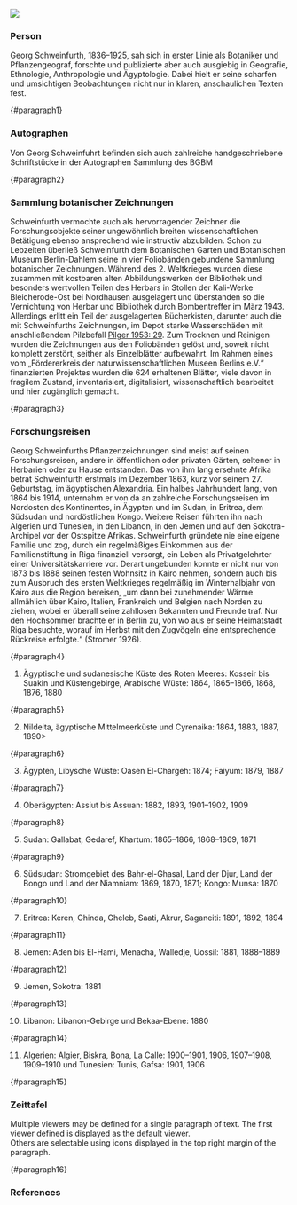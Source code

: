 <a href="https://juncture-digital.org"><img src="https://juncture-digital.org/images/ve-button.png"></a>

<param ve-config 
       title="Georg August Schweinfurth"
       author="BGBM team"
       banner="https://pictures.bgbm.org/iiif/2/B!SZ!00!00!34!B_SZ_0000345.jpg/full/full/0/default.jpg" 
       layout="vertical">

<!-- Entities discussed throughout the essay are typically defined before the essay text and
     are thus available in all text.  Entity identifiers (QIDs) can be found in either
     Wikipedia or Wikidata (https://www.wikidata.org)> -->
<param ve-entity eid="Q63126"> <!-- Georg Schweinfurth -->
<param ve-entity eid="Q163255"> <!-- Botanischen Garten und Botanischen Museum Berlin-Dahlem -->
<param ve-entity eid="Q2860218"> <!-- Socotra Archipelago -->
<param ve-entity eid="Q15"> <!-- Afrika -->
<param title="Georg Schweinfurth" eid="Q63126" aliases="Schweinfurth">
 
### Person

Georg Schweinfurth, 1836–1925, sah sich in erster Linie als Botaniker und Pflanzengeograf, forschte und publizierte aber auch ausgiebig in Geografie, Ethnologie, Anthropologie und Ägyptologie. Dabei hielt er seine scharfen und umsichtigen Beobachtungen nicht nur in klaren, anschaulichen Texten fest.
<param ve-image 
       label="Georg Schweinfurth" 
       description="Georg August Schweinfurth (1836-1925) From: H.F. Helmolt (ed.): History of the World. New York, 1901." 
       license="public domain" 
       fit="contain"
       url="https://upload.wikimedia.org/wikipedia/commons/6/69/Georgschweinfurth.jpg">
{#paragraph1}

### Autographen

Von Georg Schweinfuhrt befinden sich auch zahlreiche handgeschriebene Schriftstücke in der Autographen Sammlung des BGBM
<param ve-image 
       label="Schweinfurth Autographen"
       description="written letters by Georg August Schweinfurth"
       fit="contain"
       manifest="https://iiif.bgbm.org/manifests/autographen/A1146.json">
<param ve-image 
       label="Schweinfurth Autographen"
       description="written letters by Georg August Schweinfurth"
       fit="contain"
       manifest="https://iiif.bgbm.org/manifests/autographen/A1147.json">
<param ve-image 
       label="Schweinfurth Autographen"
       description="written letters by Georg August Schweinfurth"
       fit="contain"
       manifest="https://iiif.bgbm.org/manifests/autographen/A1148.json">
<param ve-image 
       label="Schweinfurth Autographen"
       description="written letters by Georg August Schweinfurth"
       fit="contain"
       manifest="https://iiif.bgbm.org/manifests/autographen/A1149.json">
<param ve-image 
       label="Schweinfurth Autographen"
       description="written letters by Georg August Schweinfurth"
       fit="contain"
       manifest="https://iiif.bgbm.org/manifests/autographen/A1150.json">
<param ve-iframe src="https://iiif.bgbm.org/index2.html">
{#paragraph2}

### Sammlung botanischer Zeichnungen

Schweinfurth vermochte auch als hervorragender Zeichner die Forschungsobjekte seiner ungewöhnlich breiten wissenschaftlichen Betätigung ebenso ansprechend wie instruktiv abzubilden. Schon zu Lebzeiten überließ Schweinfurth dem Botanischen Garten und Botanischen Museum Berlin-Dahlem seine in vier Foliobänden gebundene Sammlung botanischer Zeichnungen. Während des 2. Weltkrieges wurden diese zusammen mit kostbaren alten Abbildungswerken der Bibliothek und besonders wertvollen Teilen des Herbars in Stollen der Kali-Werke Bleicherode-Ost bei Nordhausen ausgelagert und überstanden so die Vernichtung von Herbar und Bibliothek durch Bombentreffer im März 1943. Allerdings erlitt ein Teil der ausgelagerten Bücherkisten, darunter auch die mit Schweinfurths Zeichnungen, im Depot starke Wasserschäden mit anschließendem Pilzbefall [Pilger 1953: 29](https://www.bgbm.org/sites/default/files/documents/3995179.pdf). Zum Trocknen und Reinigen wurden die Zeichnungen aus den Foliobänden gelöst und, soweit nicht komplett zerstört, seither als Einzelblätter aufbewahrt.
Im Rahmen eines vom „Fördererkreis der naturwissenschaftlichen Museen Berlins e.V.“ finanzierten Projektes wurden die 624 erhaltenen Blätter, viele davon in fragilem Zustand, inventarisiert, digitalisiert, wissenschaftlich bearbeitet und hier zugänglich gemacht.
<param ve-image 
       label="Schweinfurth Zeichnungen" 
       description="painting by Georg August Schweinfurth" 
       license="CC-by" 
       fit="contain"
       manifest="https://iiif.bgbm.org/manifests/personen/schweinfurth-collection/v2/B_SZ_0000001.json">
<param ve-image 
       label="Schweinfurth Zeichnungen" 
       description="painting by Georg August Schweinfurth" 
       license="CC-by" 
       fit="contain"
       manifest="https://iiif.bgbm.org/manifests/personen/schweinfurth-collection/v2/B_SZ_0000002.json">
<param ve-image 
       label="Schweinfurth Zeichnungen" 
       description="painting by Georg August Schweinfurth" 
       license="CC-by" 
       fit="contain"
       manifest="https://iiif.bgbm.org/manifests/personen/schweinfurth-collection/v2/B_SZ_0000003.json">
<param ve-image 
       label="Schweinfurth Zeichnungen" 
       description="painting by Georg August Schweinfurth" 
       license="CC-by" 
       fit="contain"
       manifest="https://iiif.bgbm.org/manifests/personen/schweinfurth-collection/v2/B_SZ_0000004.json">
<param ve-image 
       label="Schweinfurth Zeichnungen" 
       description="painting by Georg August Schweinfurth" 
       license="CC-by" 
       fit="contain"
       manifest="https://iiif.bgbm.org/manifests/personen/schweinfurth-collection/v2/B_SZ_0000005.json">
{#paragraph3}

### Forschungsreisen

Georg Schweinfurths Pflanzenzeichnungen sind meist auf seinen Forschungsreisen, andere in öffentlichen oder privaten Gärten, seltener in Herbarien oder zu Hause entstanden. Das von ihm lang ersehnte Afrika betrat Schweinfurth erstmals im Dezember 1863, kurz vor seinem 27. Geburtstag, im ägyptischen Alexandria. Ein halbes Jahrhundert lang, von 1864 bis 1914, unternahm er von da an zahlreiche Forschungsreisen im Nordosten des Kontinentes, in Ägypten und im Sudan, in Eritrea, dem Südsudan und nordöstlichen Kongo. Weitere Reisen führten ihn nach Algerien und Tunesien, in den Libanon, in den Jemen und auf den Sokotra-Archipel vor der Ostspitze Afrikas. Schweinfurth gründete nie eine eigene Familie und zog, durch ein regelmäßiges Einkommen aus der Familienstiftung in Riga finanziell versorgt, ein Leben als Privatgelehrter einer Universitätskarriere vor. Derart ungebunden konnte er nicht nur von 1873 bis 1888 seinen festen Wohnsitz in Kairo nehmen, sondern auch bis zum Ausbruch des ersten Weltkrieges regelmäßig im Winterhalbjahr von Kairo aus die Region bereisen, „um dann bei zunehmender Wärme allmählich über Kairo, Italien, Frankreich und Belgien nach Norden zu ziehen, wobei er überall seine zahllosen Bekannten und Freunde traf. Nur den Hochsommer brachte er in Berlin zu, von wo aus er seine Heimatstadt Riga besuchte, worauf im Herbst mit den Zugvögeln eine entsprechende Rückreise erfolgte.“ (Stromer 1926).
<param ve-map title="Highlights of Schweinfurth's research trips" center="24.0982, 19.0513" zoom="4">
<param ve-map-layer geojson active title="Highlights of Schweinfurth's research trips" url="map.json">
{#paragraph4}

1. 	Ägyptische und sudanesische Küste des Roten Meeres: Kosseir bis Suakin und Küstengebirge, Arabische Wüste: 1864, 1865–1866, 1868, 1876, 1880
<param ve-map title="Ägyptische und sudanesische Küste des Roten Meeres" center="26.4381, 33.8436" zoom="6">
<param ve-map-layer geojson url="map1.json">
{#paragraph5}

2. 	Nildelta, ägyptische Mittelmeerküste und Cyrenaika: 1864, 1883, 1887, 1890>
<param ve-map title="Ägyptische Mittelmeerküste" center="30.9419, 29.6403" zoom="6">
<param ve-map-layer geojson url="map2.json">
{#paragraph6}

3. 	Ägypten, Libysche Wüste: Oasen El-Chargeh: 1874; Faiyum: 1879, 1887
<param ve-map title="Libysche Wüste" center="27.7439, 30.7464" zoom="6">
<param ve-map-layer geojson url="map3.json">
{#paragraph7}

4. 	Oberägypten: Assiut bis Assuan: 1882, 1893, 1901–1902, 1909
<param ve-map title="Assiut bis Assuan" center="25.9631, 32.4636" zoom="6">
<param ve-map-layer geojson url="map4.json">
{#paragraph8}

5. 	Sudan: Gallabat, Gedaref, Khartum: 1865–1866, 1868–1869, 1871
<param ve-map title="Sudan" center="14.7789, 34.6729" zoom="6">
<param ve-map-layer geojson url="map5.json">
{#paragraph9}

6. 	Südsudan: Stromgebiet des Bahr-el-Ghasal, Land der Djur, Land der Bongo und Land der Niamniam: 1869, 1870, 1871; Kongo: Munsa: 1870
<param ve-map title="Südsudan" center="7.4033, 30.4781" zoom="6">
<param ve-map-layer geojson url="map6.json">
{#paragraph10}

7. 	Eritrea: Keren, Ghinda, Gheleb, Saati, Akrur, Saganeiti: 1891, 1892, 1894
<param ve-map title="Eritrea" center="15.7053, 38.8734" zoom="6">
<param ve-map-layer geojson url="map7.json">
{#paragraph11}

8. 	Jemen: Aden bis El-Hami, Menacha, Walledje, Uossil: 1881, 1888–1889
<param ve-map title="Jemen" center="13.6484, 45.3295" zoom="6">
<param ve-map-layer geojson url="map8.json">
{#paragraph12}

9. 	Jemen, Sokotra: 1881
<param ve-map title="Sokotra" center="12.4903, 53.8141" zoom="6">
<param ve-map-layer geojson url="map9.json">
{#paragraph13}

10.    Libanon: Libanon-Gebirge und Bekaa-Ebene: 1880
<param ve-map title="Libanon" center="33.8211, 35.8179" zoom="6">
<param ve-map-layer geojson url="map10.json">
{#paragraph14}

11.    Algerien: Algier, Biskra, Bona, La Calle: 1900–1901, 1906, 1907–1908, 1909–1910 und Tunesien: Tunis, Gafsa: 1901, 1906	
<param ve-map title="Algerien" center="36.0851, 7.0135" zoom="6">
<param ve-map-layer geojson url="map11.json">
{#paragraph15}

### Zeittafel

Multiple viewers may be defined for a single paragraph of text.  The first viewer defined is displayed as the default viewer.  
Others are selectable using icons displayed in the top right margin of the paragraph.
<param ve-knightlab-timeline source="1Lk_5JZWWkWkZPitKTsEk0kDqVri-L3TGY2Yr4-0sobQ">
{#paragraph16}

### References

[^1]: [Wikipedia: Georg August Schweinfurth](https://www.wikidata.org/wiki/Q63126)
